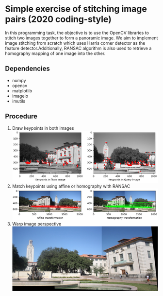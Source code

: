 # Simple exercise of stitching image pairs (2020 coding-style)

In this programming task, the objective is to use the OpenCV libraries to stitch two images together to form a panoramic image. We aim to implement image stitching
from scratch which uses Harris corner detector as the feature detector.Additionally, RANSAC algorithm is also used to retrieve a homography mapping of one image into the other.

## Dependencies
  * numpy
  * opencv
  * matplotlib
  * imageio
  * imutils

## Procedure
1. Draw keypoints in both images
![alt text](https://github.com/Phrungck/image-stitching/blob/main/keypoints_gray.PNG)
2. Match keypoints using affine or homography with RANSAC
![alt text](https://github.com/Phrungck/image-stitching/blob/main/transformation.PNG)
3. Warp image perspective
![alt text](https://github.com/Phrungck/image-stitching/blob/main/stitched_output.jpg)
